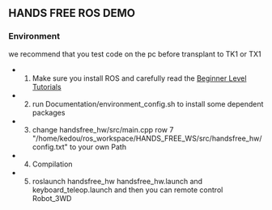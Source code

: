 ## HANDS FREE ROS DEMO ##

### Environment ###
we recommend that you test code on the pc before transplant to TK1 or TX1
* 1. Make sure you install ROS and carefully read the [Beginner Level Tutorials]( http://wiki.ros.org/ROS/Tutorials ) 
* 2. run Documentation/environment_config.sh to install some dependent packages 
* 3. change handsfree_hw/src/main.cpp row 7 "/home/kedou/ros_workspace/HANDS_FREE_WS/src/handsfree_hw/config.txt" to your own Path
* 4. Compilation 
* 5. roslaunch handsfree_hw handsfree_hw.launch and keyboard_teleop.launch and then you can remote control Robot_3WD


